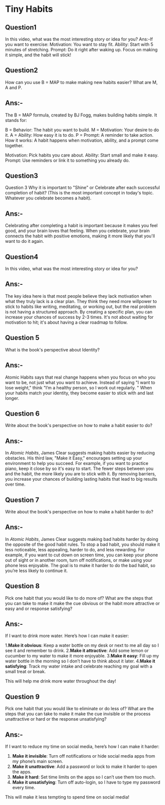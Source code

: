 # Tiny Habits
## Question1 ##
In this video, what was the most interesting story or idea for you?
Ans:-If you want to exercise:
Motivation: You want to stay fit.
Ability: Start with 5 minutes of stretching.
Prompt: Do it right after waking up.
Focus on making it simple, and the habit will stick!

## Question2 ##
How can you use B = MAP to make making new habits easier? What are M, A and P.
## Ans:-
The B = MAP formula, created by BJ Fogg, makes building habits simple. It stands for:

B = Behavior: The habit you want to build.
M = Motivation: Your desire to do it.
A = Ability: How easy it is to do.
P = Prompt: A reminder to take action.
How it works:
A habit happens when motivation, ability, and a prompt come together.

Motivation: Pick habits you care about.
Ability: Start small and make it easy.
Prompt: Use reminders or link it to something you already do.

## Question3
Question 3
Why it is important to "Shine" or Celebrate after each successful completion of habit? (This is the most important concept in today's topic. Whatever you celebrate becomes a habit).
## Ans:-
Celebrating after completing a habit is important because it makes you feel good, and your brain loves that feeling.
When you celebrate, your brain connects the habit with positive emotions, making it more likely that you'll want to do it again.

## Question4 ##
In this video, what was the most interesting story or idea for you?
## Ans:-
The key idea here is that most people believe they lack motivation when what they truly lack is a clear plan. They think they need more willpower to stick to habits like writing, meditating,
or working out, but the real problem is not having a structured approach. 
By creating a specific plan, you can increase your chances of success by 2-3 times. It's not about waiting for motivation to hit; 
it's about having a clear roadmap to follow.

## Question 5 ##
What is the book's perspective about Identity?
## Ans:-
Atomic Habits says that real change happens when you focus on who you want to be, not just what you want to achieve. 
Instead of saying "I want to lose weight," think "I’m a healthy person, so I work out regularly.
" When your habits match your identity, they become easier to stick with and last longer.

## Question 6 ##
Write about the book's perspective on how to make a habit easier to do?
## Ans:-
In *Atomic Habits*, James Clear suggests making habits easier by reducing obstacles. His third law, "Make it Easy," encourages setting up your environment to help you succeed.
For example, if you want to practice piano, keep it close by so it's easy to start. The fewer steps between you and the habit, the more likely you are to stick with it. 
By removing barriers, you increase your chances of building lasting habits that lead to big results over time.

## Question 7 ##
Write about the book's perspective on how to make a habit harder to do?

## Ans:-
In *Atomic Habits*, James Clear suggests making bad habits harder by doing the opposite of the good habit rules. 
To stop a bad habit, you should make it less noticeable, less appealing, harder to do, and less rewarding. 
For example, if you want to cut down on screen time, you can keep your phone out of sight or in another room, turn off notifications, or make using your phone less enjoyable. 
The goal is to make it harder to do the bad habit, so you’re less likely to continue it.

## Question 8 ##
Pick one habit that you would like to do more of? What are the steps that you can take to make it make the cue obvious or the habit more attractive or easy and or response satisfying?

## Ans:-
If I want to drink more water. Here’s how I can make it easier:

  1.**Make it obvious**: Keep a water bottle on my desk or next to me all day so I see it and remember to drink.
  2.**Make it attractive**: Add some lemon or cucumber to my water to make it more enjoyable.
  3.**Make it easy**: Fill up my water bottle in the morning so I don’t have to think about it later.
  4.**Make it satisfying**: Track my water intake and celebrate reaching my goal with a small treat or break.

This will help me drink more water throughout the day!

## Question 9 ##
Pick one habit that you would like to eliminate or do less of? What are the steps that you can take to make it make the cue invisible or the process unattractive or hard or the response unsatisfying?
## Ans:-
If I want to reduce my time on social media, here’s how I can make it harder:

1. **Make it invisible**: Turn off notifications or hide social media apps from my phone’s main screen.
2. **Make it unattractive**: Add a password or lock to make it harder to open the apps.
3. **Make it hard**: Set time limits on the apps so I can’t use them too much.
4. **Make it unsatisfying**: Turn off auto-login, so I have to type my password every time.

This will make it less tempting to spend time on social media!
